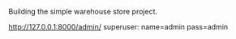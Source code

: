 Building the simple warehouse store project.

http://127.0.0.1:8000/admin/
superuser:
name=admin
pass=admin